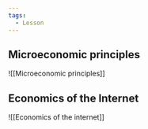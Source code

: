 ```yaml
---
tags:
  - Lesson
---
```

## Microeconomic principles
![[Microeconomic principles]]
## Economics of the Internet
![[Economics of the internet]]